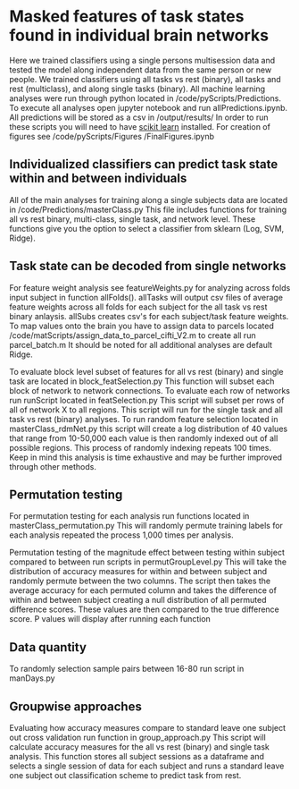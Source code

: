 # Masked features of task states found in individual brain networks

Here we trained classifiers using a single persons multisession data and tested the model along independent data from the same person or new people. We trained classifiers using all tasks vs rest (binary), all tasks and rest (multiclass), and along single tasks (binary). All machine learning analyses were run through python located in /code/pyScripts/Predictions. To execute all analyses open jupyter notebook and run allPredictions.ipynb. All predictions will be stored as a csv in /output/results/ In order to run these scripts you will need to have [scikit learn](https://scikit-learn.org/stable/install.html) installed. For creation of figures see /code/pyScripts/Figures /FinalFigures.ipynb

## Individualized classifiers can predict task state within and between individuals

All of the main analyses for training along a single subjects data are located in /code/Predictions/masterClass.py This file includes functions for training all vs rest binary, multi-class, single task, and network level. These functions give you the option to select a classifier from sklearn (Log, SVM, Ridge).

## Task state can be decoded from single networks

For feature weight analysis see featureWeights.py for analyzing across folds input subject in function allFolds(). allTasks will output csv files of average feature weights across all folds for each subject for the all task vs rest binary anlaysis. allSubs creates csv's for each subject/task feature weights. To map values onto the brain you have to assign data to parcels located /code/matScripts/assign_data_to_parcel_cifti_V2.m to create all run parcel_batch.m It should be noted for all additional analyses are default Ridge.

To evaluate block level subset of features for all vs rest (binary) and single task are located in block_featSelection.py This function will subset each block of network to network connections. To evaluate each row of networks run runScript located in featSelection.py This script will subset per rows of all of network X to all regions. This script will run for the single task and all task vs rest (binary) analyses. To run random feature selection located in masterClass_rdmNet.py this script will create a log distribution of 40 values that range from 10-50,000 each value is then randomly indexed out of all possible regions. This process of randomly indexing repeats 100 times. Keep in mind this analysis is time exhaustive and may be further improved through other methods.

## Permutation testing

For permutation testing for each analysis run functions located in masterClass_permutation.py This will randomly permute training labels for each analysis repeated the process 1,000 times per analysis.

Permutation testing of the magnitude effect between testing within subject compared to between run scripts in permutGroupLevel.py This will take the distribution of accuracy measures for within and between subject and randomly permute between the two columns. The script then takes the average accuracy for each permuted column and takes the difference of within and between subject creating a null distribution of all permuted difference scores. These values are then compared to the true difference score. P values will display after running each function

## Data quantity

To randomly selection sample pairs between 16-80 run script in manDays.py

## Groupwise approaches

Evaluating how accuracy measures compare to standard leave one subject out cross validation run function in group_approach.py This script will calculate accuracy measures for the all vs rest (binary) and single task analysis. This function stores all subject sessions as a dataframe and selects a single session of data for each subject and runs a standard leave one subject out classification scheme to predict task from rest. 
